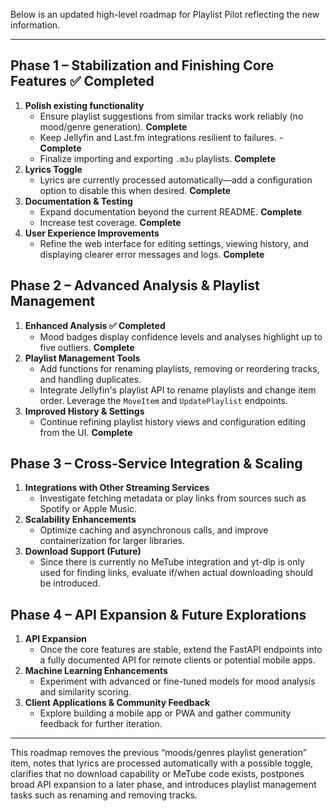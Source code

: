 Below is an updated high-level roadmap for Playlist Pilot reflecting the new information.

---

## Phase 1 – Stabilization and Finishing Core Features ✅ Completed
1. **Polish existing functionality**
   - Ensure playlist suggestions from similar tracks work reliably (no mood/genre generation). **Complete**
   - Keep Jellyfin and Last.fm integrations resilient to failures. - **Complete**
   - Finalize importing and exporting `.m3u` playlists. **Complete**
2. **Lyrics Toggle**
   - Lyrics are currently processed automatically—add a configuration option to disable this when desired. **Complete**
3. **Documentation & Testing** 
   - Expand documentation beyond the current README. **Complete**
   - Increase test coverage. **Complete**
4. **User Experience Improvements**
   - Refine the web interface for editing settings, viewing history, and displaying clearer error messages and logs. **Complete**

## Phase 2 – Advanced Analysis & Playlist Management
1. **Enhanced Analysis ✅ Completed**
   - Mood badges display confidence levels and analyses highlight up to five outliers. **Complete**
2. **Playlist Management Tools**
   - Add functions for renaming playlists, removing or reordering tracks, and handling duplicates.
   - Integrate Jellyfin's playlist API to rename playlists and change item order. Leverage the `MoveItem` and `UpdatePlaylist` endpoints.
3. **Improved History & Settings**
   - Continue refining playlist history views and configuration editing from the UI. **Complete**

## Phase 3 – Cross-Service Integration & Scaling
1. **Integrations with Other Streaming Services**
   - Investigate fetching metadata or play links from sources such as Spotify or Apple Music.
2. **Scalability Enhancements**
   - Optimize caching and asynchronous calls, and improve containerization for larger libraries.
3. **Download Support (Future)**
   - Since there is currently no MeTube integration and yt-dlp is only used for finding links, evaluate if/when actual downloading should be introduced.

## Phase 4 – API Expansion & Future Explorations
1. **API Expansion**
   - Once the core features are stable, extend the FastAPI endpoints into a fully documented API for remote clients or potential mobile apps.
2. **Machine Learning Enhancements**
   - Experiment with advanced or fine-tuned models for mood analysis and similarity scoring.
3. **Client Applications & Community Feedback**
   - Explore building a mobile app or PWA and gather community feedback for further iteration.

---

This roadmap removes the previous “moods/genres playlist generation” item, notes that lyrics are processed automatically with a possible toggle, clarifies that no download capability or MeTube code exists, postpones broad API expansion to a later phase, and introduces playlist management tasks such as renaming and removing tracks.
